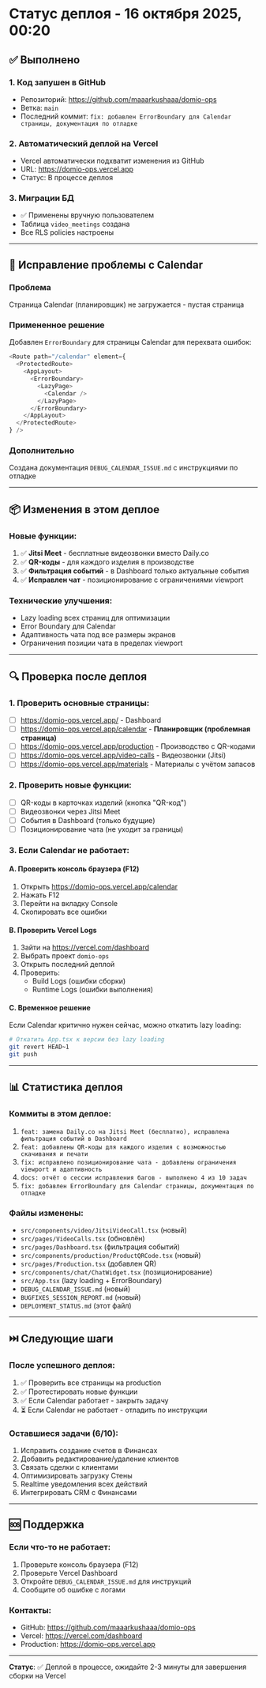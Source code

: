 # Статус деплоя - 16 октября 2025, 00:20

## ✅ Выполнено

### 1. Код запушен в GitHub
- Репозиторий: https://github.com/maaarkushaaa/domio-ops
- Ветка: `main`
- Последний коммит: `fix: добавлен ErrorBoundary для Calendar страницы, документация по отладке`

### 2. Автоматический деплой на Vercel
- Vercel автоматически подхватит изменения из GitHub
- URL: https://domio-ops.vercel.app
- Статус: В процессе деплоя

### 3. Миграции БД
- ✅ Применены вручную пользователем
- Таблица `video_meetings` создана
- Все RLS policies настроены

---

## 🔧 Исправление проблемы с Calendar

### Проблема
Страница Calendar (планировщик) не загружается - пустая страница

### Примененное решение
Добавлен `ErrorBoundary` для страницы Calendar для перехвата ошибок:

```typescript
<Route path="/calendar" element={
  <ProtectedRoute>
    <AppLayout>
      <ErrorBoundary>
        <LazyPage>
          <Calendar />
        </LazyPage>
      </ErrorBoundary>
    </AppLayout>
  </ProtectedRoute>
} />
```

### Дополнительно
Создана документация `DEBUG_CALENDAR_ISSUE.md` с инструкциями по отладке

---

## 📦 Изменения в этом деплое

### Новые функции:
1. ✅ **Jitsi Meet** - бесплатные видеозвонки вместо Daily.co
2. ✅ **QR-коды** - для каждого изделия в производстве
3. ✅ **Фильтрация событий** - в Dashboard только актуальные события
4. ✅ **Исправлен чат** - позиционирование с ограничениями viewport

### Технические улучшения:
- Lazy loading всех страниц для оптимизации
- Error Boundary для Calendar
- Адаптивность чата под все размеры экранов
- Ограничения позиции чата в пределах viewport

---

## 🔍 Проверка после деплоя

### 1. Проверить основные страницы:
- [ ] https://domio-ops.vercel.app/ - Dashboard
- [ ] https://domio-ops.vercel.app/calendar - **Планировщик (проблемная страница)**
- [ ] https://domio-ops.vercel.app/production - Производство с QR-кодами
- [ ] https://domio-ops.vercel.app/video-calls - Видеозвонки (Jitsi)
- [ ] https://domio-ops.vercel.app/materials - Материалы с учётом запасов

### 2. Проверить новые функции:
- [ ] QR-коды в карточках изделий (кнопка "QR-код")
- [ ] Видеозвонки через Jitsi Meet
- [ ] События в Dashboard (только будущие)
- [ ] Позиционирование чата (не уходит за границы)

### 3. Если Calendar не работает:

#### A. Проверить консоль браузера (F12)
1. Открыть https://domio-ops.vercel.app/calendar
2. Нажать F12
3. Перейти на вкладку Console
4. Скопировать все ошибки

#### B. Проверить Vercel Logs
1. Зайти на https://vercel.com/dashboard
2. Выбрать проект `domio-ops`
3. Открыть последний деплой
4. Проверить:
   - Build Logs (ошибки сборки)
   - Runtime Logs (ошибки выполнения)

#### C. Временное решение
Если Calendar критично нужен сейчас, можно откатить lazy loading:

```bash
# Откатить App.tsx к версии без lazy loading
git revert HEAD~1
git push
```

---

## 📊 Статистика деплоя

### Коммиты в этом деплое:
1. `feat: замена Daily.co на Jitsi Meet (бесплатно), исправлена фильтрация событий в Dashboard`
2. `feat: добавлены QR-коды для каждого изделия с возможностью скачивания и печати`
3. `fix: исправлено позиционирование чата - добавлены ограничения viewport и адаптивность`
4. `docs: отчёт о сессии исправления багов - выполнено 4 из 10 задач`
5. `fix: добавлен ErrorBoundary для Calendar страницы, документация по отладке`

### Файлы изменены:
- `src/components/video/JitsiVideoCall.tsx` (новый)
- `src/pages/VideoCalls.tsx` (обновлён)
- `src/pages/Dashboard.tsx` (фильтрация событий)
- `src/components/production/ProductQRCode.tsx` (новый)
- `src/pages/Production.tsx` (добавлен QR)
- `src/components/chat/ChatWidget.tsx` (позиционирование)
- `src/App.tsx` (lazy loading + ErrorBoundary)
- `DEBUG_CALENDAR_ISSUE.md` (новый)
- `BUGFIXES_SESSION_REPORT.md` (новый)
- `DEPLOYMENT_STATUS.md` (этот файл)

---

## ⏭️ Следующие шаги

### После успешного деплоя:
1. ✅ Проверить все страницы на production
2. ✅ Протестировать новые функции
3. ✅ Если Calendar работает - закрыть задачу
4. ⏳ Если Calendar не работает - отладить по инструкции

### Оставшиеся задачи (6/10):
1. Исправить создание счетов в Финансах
2. Добавить редактирование/удаление клиентов
3. Связать сделки с клиентами
4. Оптимизировать загрузку Стены
5. Realtime уведомления всех действий
6. Интегрировать CRM с Финансами

---

## 🆘 Поддержка

### Если что-то не работает:
1. Проверьте консоль браузера (F12)
2. Проверьте Vercel Dashboard
3. Откройте `DEBUG_CALENDAR_ISSUE.md` для инструкций
4. Сообщите об ошибке с логами

### Контакты:
- GitHub: https://github.com/maaarkushaaa/domio-ops
- Vercel: https://vercel.com/dashboard
- Production: https://domio-ops.vercel.app

---

**Статус**: ✅ Деплой в процессе, ожидайте 2-3 минуты для завершения сборки на Vercel
